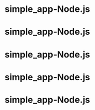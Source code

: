 # simple_app-Node.js
# simple_app-Node.js
# simple_app-Node.js
# simple_app-Node.js
# simple_app-Node.js

